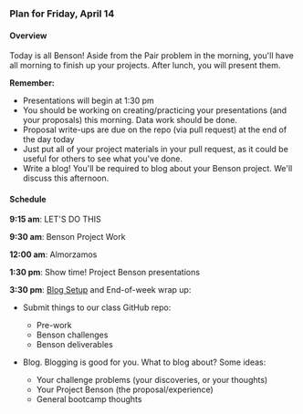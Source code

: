 ### Plan for Friday, April 14

#### Overview

Today is all Benson!  Aside from the Pair problem in the morning, you'll have all morning to finish up your projects.  After lunch, you will present them.

**Remember:**
* Presentations will begin at 1:30 pm
* You should be working on creating/practicing your presentations (and your proposals) this morning.  Data work should be done.
* Proposal write-ups are due on the repo (via pull request) at the end of the day today
* Just put all of your project materials in your pull request, as it could be useful for others to see what you've done.
* Write a blog!  You'll be required to blog about your Benson project.  We'll discuss this afternoon.


#### Schedule

**9:15 am**: LET'S DO THIS

**9:30 am**: Benson Project Work

**12:00 am**: Almorzamos

**1:30 pm**: Show time! Project Benson presentations

**3:30 pm**: [Blog Setup](fork_clone_blog_markdown.md) and End-of-week wrap up:

 * Submit things to our class GitHub repo:
     * Pre-work
     * Benson challenges
     * Benson deliverables

 * Blog. Blogging is good for you. What to blog about? Some ideas:
     * Your challenge problems (your discoveries, or your thoughts)
     * Your Project Benson (the proposal/experience)
     * General bootcamp thoughts
